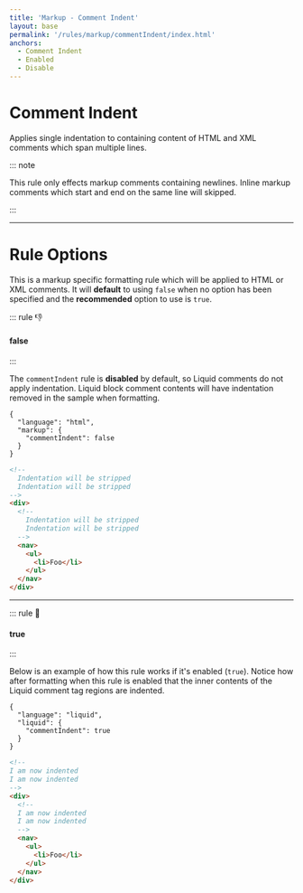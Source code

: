 ```yaml
---
title: 'Markup - Comment Indent'
layout: base
permalink: '/rules/markup/commentIndent/index.html'
anchors:
  - Comment Indent
  - Enabled
  - Disable
---
```


# Comment Indent

Applies single indentation to containing content of HTML and XML comments which span multiple lines.

::: note

This rule only effects markup comments containing newlines. Inline markup comments which start and end on the same line will skipped.

:::

---

# Rule Options

This is a markup specific formatting rule which will be applied to HTML or XML comments. It will **default** to using `false` when no option has been specified and the **recommended** option to use is `true`.

<!--

🙌 - Recommended Choice
👍 - Good Choice
👎 - Not Recommended
🤡 - Clown Choice
😳 - Bad Choice

-->

::: rule 👎

#### false

:::

The `commentIndent` rule is **disabled** by default, so Liquid comments do not apply indentation. Liquid block comment contents will have indentation removed in the sample when formatting.

<!-- RULES ARE REQUIRED -->

```json:rules
{
  "language": "html",
  "markup": {
    "commentIndent": false
  }
}
```

<!-- prettier-ignore -->
```html
<!--
  Indentation will be stripped
  Indentation will be stripped
-->
<div>
  <!--
    Indentation will be stripped
    Indentation will be stripped
  -->
  <nav>
    <ul>
      <li>Foo</li>
    </ul>
  </nav>
</div>
```

---

::: rule 🙌

#### true

:::

Below is an example of how this rule works if it's enabled (`true`). Notice how after formatting when this rule is enabled that the inner contents of the Liquid comment tag regions are indented.

```json:rules
{
  "language": "liquid",
  "liquid": {
    "commentIndent": true
  }
}
```

<!-- prettier-ignore -->
```html
<!--
I am now indented
I am now indented
-->
<div>
  <!--
  I am now indented
  I am now indented
  -->
  <nav>
    <ul>
      <li>Foo</li>
    </ul>
  </nav>
</div>
```
